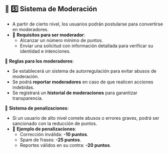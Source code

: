 

## 📌 **5️⃣ Sistema de Moderación**

- A partir de cierto nivel, los usuarios podrán postularse para convertirse en moderadores.
- 📌 **Requisitos para ser moderador**:
  - Alcanzar un número mínimo de puntos.
  - Enviar una solicitud con información detallada para verificar su identidad e intenciones.

📌 **Reglas para los moderadores**:
- Se establecerá un sistema de autorregulación para evitar abusos de moderación.
- Se podrá **reportar moderadores** en caso de que realicen acciones indebidas.
- Se registrará un **historial de moderaciones** para garantizar transparencia.

📌 **Sistema de penalizaciones**:
- Si un usuario de alto nivel comete abusos o errores graves, podrá ser sancionado con la reducción de puntos.
- 📌 **Ejemplo de penalizaciones**:
  - Corrección inválida: **-10 puntos**.
  - Spam de frases: **-25 puntos**.
  - Reportes válidos en su contra: **-20 puntos**.
